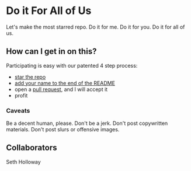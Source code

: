 # Do it For All of Us

Let's make the most starred repo. Do it for me. Do it for you. Do it for all of us.

## How can I get in on this?
Participating is easy with our patented 4 step process:

 * [star the repo](https://github.com/smholloway/do-it-for-all-of-us/star)
 * [add your name to the end of the README](https://github.com/smholloway/do-it-for-all-of-us/edit/master/README.md)
 * open a [pull request](https://github.com/smholloway/do-it-for-all-of-us/pull), and I will accept it
 * profit

### Caveats
Be a decent human, please. Don't be a jerk. Don't post copywritten materials. Don't post slurs or offensive images.

## Collaborators
Seth Holloway

